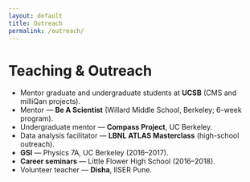 ```yaml
---
layout: default
title: Outreach
permalink: /outreach/
---
```


# Teaching & Outreach

- Mentor graduate and undergraduate students at **UCSB** (CMS and milliQan projects).  
- Mentor — **Be A Scientist** (Willard Middle School, Berkeley; 6-week program).  
- Undergraduate mentor — **Compass Project**, UC Berkeley.  
- Data analysis facilitator — **LBNL ATLAS Masterclass** (high-school outreach).  
- **GSI** — Physics 7A, UC Berkeley (2016–2017).  
- **Career seminars** — Little Flower High School (2016–2018).  
- Volunteer teacher — **Disha**, IISER Pune.
